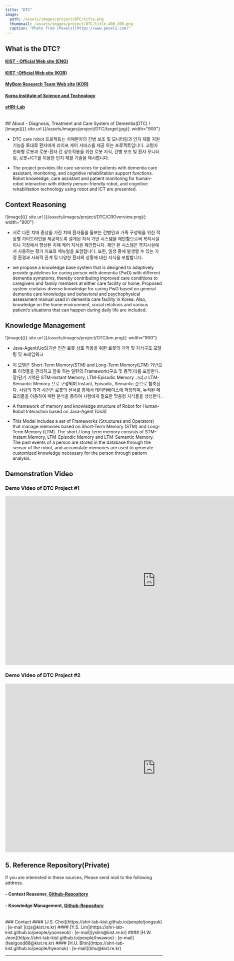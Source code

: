 ```yaml
---
title: "DTC"
image: 
  path: /assets/images/project/DTC/title.png
  thumbnail: /assets/images/project/DTC/title_400_200.png
  caption: "Photo from [Pexels](https://www.pexels.com)"
---
```


## What is the DTC?

#### [KIST - Official Web site (ENG)](http://dtc.kist.re.kr/eng/researcher/list.php?dcode=R04)

#### [KIST -Official Web site (KOR)](http://dtc.kist.re.kr/kor/researcher/list.php?dcode=R04)

#### [MyBom Research Team Web site (KOR)](http://www.robot-intelligence.kr/index.php/Main_Page)
#### [Korea Institute of Science and Technology](https://www.kist.re.kr)
#### [sHRI-Lab](https://shri-lab-kist.github.io)

<br>
## About  - Diagnosis, Treatment and Care System of Dementia(DTC)
![image]({{ site.url }}/assets/images/project/DTC/target.jpg){: width="900"}

 * DTC care robot 프로젝트는 치매환자의 간병 보조 및 모니터링과 인지 재활 지원 기능을 토대로 환자에게 라이프 케어 서비스를 제공 하는 프로젝트입니다. 고령자 친화형 로봇과 로봇-환자 간 상호작용을 위한 로봇 지식, 간병 보조 및 환자 모니터링, 로봇+ICT를 이용한 인지 재활 기술을 제시합니다.

 * The project provides life care services for patients with dementia care assistant, monitoring, and cognitive rehabilitation support functions. Robot knowledge, care assistant and patient monitoring for human-robot interaction with elderly person-friendly robot, and cognitive rehabilitation technology using robot and ICT are presented.

## Context Reasoning
![image]({{ site.url }}/assets/images/project/DTC/CROverview.png){: width="900"}

* 서로 다른 치매 증상을 가진 치매 환자들을 돌보는 간병인과 가족 구성워을 위한 적응형 가이드라인을 제공하도록 설계된 지식 기반 시스템을 제안함으로써 복지시설이나 가정에서 향상된 치매 케어 지식을 제안합니다. 제안 된 시스템은 복지시설에서 사용하는 평가 지표와 메뉴얼을 포함합니다. 또한, 일생 중에 발생할 수 있는 가정 환경과 사회적 관계 및 다양한 환자의 상황에 대한 지식을 포함합니다.

* we propose a knowledge base system that is designed to adaptively provide guidelines for caring person with dementia (PwD) with different dementia symptoms, thereby contributing improved care conditions to caregivers and family members at either care facility or home. Proposed system contains diverse knowledge for caring PwD based on general dementia care knowledge and behavioral and psychophysical assessment manual used in dementia care facility in Korea. Also, knowledge on the home environment, social relations and various patient’s situations that can happen during daily life are included.

## Knowledge Management
![image]({{ site.url }}/assets/images/project/DTC/km.png){: width="900"}



* Java-Agent(UoS)기반 인간 로봇 상호 작용을 위한 로봇의 기억 및 지식구조 모델링 및 프레임워크
* 이 모델은 Short-Term Memory(STM) and Long-Term Memory(LTM) 기반으로 이것들을 관리하고 함축 하는 일련의 Framework(구조 및 동작기)를 포함한다. 장/단기 기억은 STM-Instant Memory, LTM-Episodic Memory 그리고 LTM-Semantic Memory 으로 구성되며 Instant, Episodic, Semantic 순으로 함축된다. 사람의 과거 사건은 로봇의 센서를 통해서 데이터베이스에 저장되며, 누적된 메모리들을 이용하여 패턴 분석을 통하여 사람에게 필요한 맞춤형 지식들을 생성한다.

* A framework of memory and knowledge structure of Robot for Human-Robot Interaction based on Java-Agent (UoS)
* This Model includes a set of Frameworks (Structures and Operators) that manage memories based on Short-Term Memory (STM) and Long-Term Memory (LTM). The short / long-term memory consists of STM-Instant Memory, LTM-Episodic Memory and LTM-Semantic Memory. The past events of a person are stored in the database through the sensor of the robot, and accumulate memories are used to generate customized knowledge necessary for the person through pattern analysis.


## Demonstration Video
### Demo Video of DTC Project #1
<html>
<head></head>
<body>
<iframe width="960" height="540" src="https://www.youtube.com/embed/HpHzefgP3rs" frameborder="0" allow="autoplay; encrypted-media" allowfullscreen></iframe>
</body>
</html>
<br>

### Demo Video of DTC Project #2
<html>
<head></head>
<body>
<iframe width="960" height="540" src="https://www.youtube.com/embed/fd4qrVeuXf8" frameborder="0" allow="autoplay; encrypted-media" allowfullscreen></iframe>
</body>
</html>
<br>



## 5. Reference Repository(Private)
If you are interested in these sources, Please send mail to the following address.
#### - Context Reasoner, [Github-Repository](https://github.com/HW-Jeon/Context-Reasoner-full.git)
#### - Knowledge Management, [Github-Repository](https://github.com/hyeonukbhin/personality_recognition)

<br>
### Contact
#### [J.S. Choi](https://shri-lab-kist.github.io/people/jongsuk) : [e-mail ](cjs@kist.re.kr)
#### [Y.S. Lim](https://shri-lab-kist.github.io/people/yoonseob) : [e-mail](yslim@kist.re.kr)
#### [H.W. Jeon](https://shri-lab-kist.github.io/people/hwawoo) : [e-mail](feelgood88@kist.re.kr)
#### [H.U. Bhin](https://shri-lab-kist.github.io/people/hyeonuk) : [e-mail](bhu@kist.re.kr)
<br>

---
